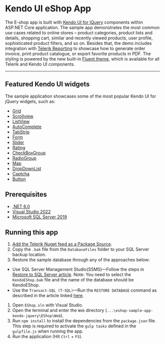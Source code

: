 # Kendo UI eShop App

The E-shop app is built with <a href="https://www.telerik.com/kendo-ui" target="_blank">Kendo UI for jQuery</a> components within ASP.NET Core application. The sample app demonstrates the most common use cases related to online stores – product categories, product lists and details, shopping cart, similar and recently viewed products, user profile, sophisticated product filters, and so on. Besides that, the demo includes integration with <a href="https://www.telerik.com/products/reporting.aspx" target="_blank">Telerik Reporting</a> to showcase how to generate order invoice, print product catalogue, or export favorite products in PDF. The styling is powered by the new built-in <a href="https://docs.telerik.com/kendo-ui/styles-and-layout/sass-themes/overview" target="_blank">Fluent theme</a>, which is available for all Telerik and Kendo UI components.


----------

## Featured Kendo UI widgets

The sample application showcases some of the most popular Kendo UI for jQuery widgets, such as:

 - [Grid][1]
 - [Scrollview][2]
 - [ListView][3]
 - [AutoComplete][4]
 - [TabStrip][5]
 - [Form][6]
 - [Slider][7]
 - [Rating][8]
 - [CheckBoxGroup][9]
 - [RadioGroup][10]
 - [Map][11]
 - [DropDownList][12]
 - [Captcha][13]
 - [Button][14]


  [1]: https://demos.telerik.com/kendo-ui/grid
  [2]: https://demos.telerik.com/kendo-ui/scrollview
  [3]: https://demos.telerik.com/kendo-ui/listview
  [4]: https://demos.telerik.com/kendo-ui/autocomplete
  [5]: https://demos.telerik.com/kendo-ui/tabstrip
  [6]: https://demos.telerik.com/kendo-ui/form
  [7]: https://demos.telerik.com/kendo-ui/slider
  [8]: https://demos.telerik.com/kendo-ui/rating
  [9]: https://demos.telerik.com/kendo-ui/checkboxgroup
  [10]: https://demos.telerik.com/kendo-ui/radiogroup
  [11]: https://demos.telerik.com/kendo-ui/map
  [12]: https://demos.telerik.com/kendo-ui/dropdownlist
  [13]: https://demos.telerik.com/kendo-ui/captcha
  [14]: https://demos.telerik.com/kendo-ui/button
  
## Prerequisites

 - [.NET 6.0][15]
 - [Visual Studio 2022][16]
 - [Microsoft SQL Server 2019][17]

[15]: https://dotnet.microsoft.com/en-us/download/dotnet/6.0
[16]: https://visualstudio.microsoft.com/downloads/
[17]: https://www.microsoft.com/en-us/sql-server/sql-server-downloads

## Running this app

1. [Add the Telerik Nuget feed as a Package Source](https://docs.telerik.com/kendo-ui/intro/installation/nuget-install).
1. Copy the `.bak` file from the `DatabaseFiles` folder to your SQL Server backup location.
1. Restore the sample database through any of the approaches below:
  * Use SQL Server Management Studio(SSMS)—Follow the steps in [Restore to SQL Server article](https://learn.microsoft.com/en-us/sql/samples/adventureworks-install-configure?view=sql-server-ver16&tabs=ssms#restore-to-sql-server). Note: You need to select the `KendoEShop.bak` file and the name of the database should be KendoEShop. 
  * Use the `Transact-SQL (T-SQL)`—Run the `RESTORE DATABASE` command as described in the article linked [here](https://learn.microsoft.com/en-us/sql/samples/adventureworks-install-configure?view=sql-server-ver16&tabs=tsql#restore-to-sql-server). 
1. Open `EShop.sln` with Visual Studio.
1. Open the terminal and enter the `Web` directory (`...\eshop-sample-app-kendo-jquery\EShop\Web`).
1. Run `npm install` to install the dependencies from the `package.json` file. This step is required to activate the `gulp tasks` defined in the `gulpfile.js` when running the app. 
1. Run the application (Hit `Ctrl` + `F5`).